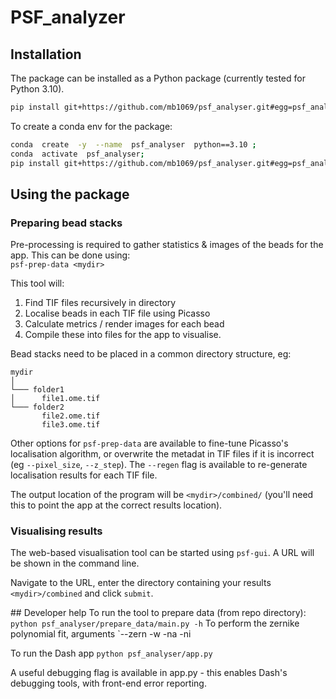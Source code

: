
# PSF_analyzer

## Installation

The package can be installed as a Python package (currently tested for Python 3.10).

```sh
pip install git+https://github.com/mb1069/psf_analyser.git#egg=psf_analyser`
```

To create a conda env for the package:
```sh
conda  create  -y  --name  psf_analyser  python==3.10 ;
conda  activate  psf_analyser;
pip install git+https://github.com/mb1069/psf_analyser.git#egg=psf_analyser`
```

## Using the package
### Preparing bead stacks
Pre-processing is required to gather statistics & images of the beads for the app.
This can be done using:  
`psf-prep-data <mydir>`

This tool will:
1. Find TIF files recursively in directory
2. Localise beads in each TIF file using Picasso
3. Calculate metrics / render images for each bead
4. Compile these into files for the app to visualise.

Bead stacks need to be placed in a common directory structure, eg:
```
mydir
│
└─── folder1
│      file1.ome.tif
└─── folder2
       file2.ome.tif
       file3.ome.tif  
```

Other options for `psf-prep-data` are available to fine-tune Picasso's localisation algorithm, or overwrite the metadat in TIF files if it is incorrect (eg `--pixel_size`, `--z_step`). The `--regen` flag is available to re-generate localisation results for each TIF file.

The output location of the program will be `<mydir>/combined/` (you'll need this to point the app at the correct results location).

### Visualising results
The web-based visualisation tool can be started using `psf-gui`. A URL will be shown in the command line.

Navigate to the URL, enter the directory containing your results `<mydir>/combined` and click `submit`.


## Developer help
To run the tool to prepare data (from repo directory):
`python psf_analyser/prepare_data/main.py -h`
To perform the zernike polynomial fit, arguments `--zern -w <wavelength in nm> -na <numerical aperture> -ni <refractive index>

To run the Dash app
`python psf_analyser/app.py`

A useful debugging flag is available in app.py - this enables Dash's debugging tools, with front-end error reporting.